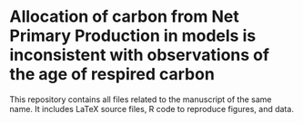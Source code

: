 # Allocation of carbon from Net Primary Production in models is inconsistent with observations of the age of respired carbon

This repository contains all files related to the manuscript of the same name. It includes LaTeX source files, R code to reproduce figures, and data.

